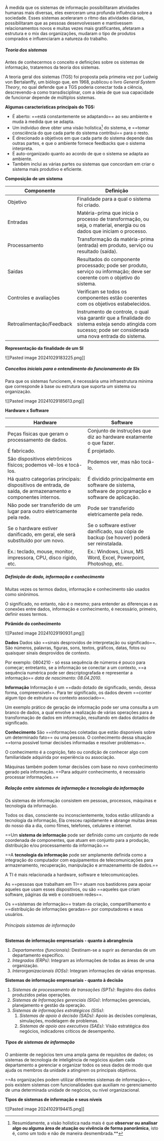 À medida que os sistemas de informação possibilitaram atividades humanas mais diversas, eles exerceram uma profunda influência sobre a sociedade. Esses sistemas aceleraram o ritmo das atividades diárias, possibilitaram que as pessoas desenvolvessem e mantivessem relacionamentos novos e muitas vezes mais gratificantes, afetaram a estrutura e o mix das organizações, mudaram o tipo de produtos comprados e influenciaram a natureza do trabalho.

##### Teoria dos sistemas

Antes de conhecermos o conceito e definições sobre os sistemas de informação, trataremos da teoria dos sistemas.

A teoria geral dos sistemas (TGS) foi proposta pela primeira vez por Ludwig von Bertalanffy, um biólogo que, em 1968, publicou o livro *General System Theory*, no qual defende que a TGS poderia conectar toda a ciência, descrevendo-a como transdisciplinar, com a ideia de que sua capacidade de funcionar depende de múltiplos sistemas.

**Algumas características principais do TGS:**
- É aberto: ==está constantemente se adaptando== ao seu ambiente e muda à medida que se adapta.
- Um indivíduo deve obter uma visão holística[^1] do sistema, e ==tomar consciência do que cada parte do sistema contribui== para o resto.
- É direcionado a objetivos em que cada parte do sistema depende das outras partes, e que o ambiente fornece feedbacks que o sistema interpreta.
- É auto-organizado quanto ao acordo de que o sistema se adapta ao ambiente.
- Também inclui as várias partes ou sistemas que concordam em criar o sistema mais produtivo e eficiente.

[^1]: Resumidamente, a visão holística nada mais é que **observar ou analisar algo ou alguma área de atuação ou vivência de forma panorâmica**, isto é, como um todo e não de maneira desmembrada.** 

**Composição de um sistema**

| Componente                | Definição                                                                                                                                                      |
| ------------------------- | -------------------------------------------------------------------------------------------------------------------------------------------------------------- |
| Objetivo                  | Finalidade para a qual o sistema foi criado.                                                                                                                   |
| Entradas                  | Matéria-prima que inicia o processo de transformação, ou seja, o material, energia ou os dados que iniciam o processo.                                         |
| Processamento             | Transformação da matéria-prima (entrada) em produto, serviço ou resultado (saída).                                                                             |
| Saídas                    | Resultados do componente processado; pode ser produto, serviço ou informação; deve ser coerente com o objetivo do sistema.                                     |
| Controles e avaliações    | Verificam se todos os componentes estão coerentes com os objetivos estabelecidos.                                                                              |
| Retroalimentação/Feedback | Instrumento de controle, o qual visa garantir que a finalidade do sistema esteja sendo atingida com sucesso; pode ser considerada uma nova entrada do sistema. |

**Representação da finalidade de um SI**

![[Pasted image 20241029183225.png]]


##### Conceitos iniciais para o entendimento do funcionamento de SIs
Para que os sistemas funcionem, é necessária uma infraestrutura mínima que corresponde à base ou estrutura que suporta um sistema ou organização.

![[Pasted image 20241029185613.png]]

**Hardware x Software**

| Hardware                                                                                                     | Software                                                                                           |
| ------------------------------------------------------------------------------------------------------------ | -------------------------------------------------------------------------------------------------- |
| Peças físicas que geram o processamento de dados.                                                            | Conjunto de instruções que diz ao hardware exatamente o que fazer.                                 |
| É fabricado.                                                                                                 | É projetado.                                                                                       |
| São dispositivos eletrônicos físicos; podemos vê-los e tocá-los.                                             | Podemos ver, mas não tocá-lo.                                                                      |
| Há quatro categorias principais: dispositivos de entrada, de saída, de armazenamento e componentes internos. | É dividido principalmente em software de sistema, software de programação e software de aplicação. |
| Não pode ser transferido de um lugar para outro eletricamente pela rede.                                     | Pode ser transferido eletricamente pela rede.                                                      |
| Se o hardware estiver danificado, em geral, ele será substituído por um novo.                                | Se o software estiver danificado, sua cópia de backup (se houver) poderá ser reinstalada.          |
| Ex.: teclado, mouse, monitor, impressora, CPU, disco rígido, etc.                                            | Ex.: Windows, Linux, MS Word, Excel, Powerpoint, Photoshop, etc.                                   |


##### Definição de dado, informação e conhecimento

Muitas vezes os termos dados, informação e conhecimento são usados como sinônimos.

O significado, no entanto, não é o mesmo; para entender as diferenças e as conexões entre dados, informação e conhecimento, é necessário, primeiro, definir esses termos.

**Pirâmide do conhecimento**

![[Pasted image 20241029190931.png]]

**Dados**
Dados são ==sinais desprovidos de interpretação ou significado==. São números, palavras, figuras, sons, textos, gráficos, datas, fotos ou quaisquer sinais desprovidos de contexto.

Por exemplo: 0804210 - só essa sequência de números é pouco para começar; entretanto, se a informação se conectar a um contexto, ==a sequência numérica pode ser descriptografada e representar a informação== *data de nascimento: 08.04.2010*.

**Informação**
Informação é um ==dado dotado de significado, sendo, dessa forma, compreensível==. Para ter significado, os dados devem ==conter algum tipo de estrutura ou contexto associado==.

Um exemplo prático de geração de informação pode ser uma consulta a um branco de dados, a qual envolve a realização de várias operações para a transformação de dados em informação, resultando em dados dotados de significado.

**Conhecimento**
São ==informações coletadas que estão disponíveis sobre um determinado fato== ou uma pessoa. O conhecimento dessa situação ==torna possível tomar decisões informadas e resolver problemas==.

O conhecimento é a cognição, fato ou condição de conhecer algo com familiaridade adquirida por experiência ou associação.

Máquinas também podem tomar decisões com base no novo conhecimento gerado pela informação. ==Para adquirir conhecimento, é necessário processar informações.==


##### Relação entre sistemas de informação e tecnologia da informação

Os sistemas de informação consistem em pessoas, processos, máquinas e tecnologia da informação.

Todos os dias, consciente ou inconscientemente, todos estão utilizando a tecnologia da informação, Ela cresceu rapidamente e abrange muitas áreas do nosso dia a dia, como filmes, telefones, celulares e internet.

==Um **sistema de informação** pode ser definido como um conjunto de rede coordenada de componentes, que atuam em conjunto para a produção, distribuição e/ou processamento da informação.==

==A **tecnologia da informação** pode ser amplamente definida como a integração do computador com equipamentos de telecomunicações para armazenamento, recuperação, manipulação e armazenamento de dados.==

A TI é mais relacionada a hardware, software e telecomunicações.

As ==pessoas que trabalham em TI== atuam nos bastidores para apoiar aqueles que usam esses dispositivos, ou são ==aqueles que criam software, páginas da web e constroem redes==.

Os ==sistemas de informação== tratam da criação, compartilhamento e ==distribuição de informações geradas== por computadores e seus usuários.


###### Principais sistemas de informação

**Sistemas de informação empresariais - quanto à abrangência**
1. *Departamentos (funcionais)*: Destinam-se a suprir as demandas de um departamento específico.
2. *Integrados (ERPs)*: Integram as informações de todas as áreas de uma organização.
3. *Interorganizacionais (IOSs)*: Integram informações de várias empresas.

**Sistemas de informação empresariais - quanto à decisão**
1. *Sistemas de processamento de transações (SPTs)*: Registro dos dados produzidos pelas operações.
2. *Sistemas de Informações gerenciais (SIGs)*: Informações gerenciais, planejamento e gestão da operação.
3. *Sistemas de informações estratégicos (SISs)*:
	1. *Sistemas de apoio à decisão (SADs)*: Apoio às decisões complexas, simulações, modelagem de problemas.
	2. *Sistemas de apoio aos executivos (SAEs)*: Visão estratégica dos negócios, indicadores críticos de desempenho.


##### Tipos de sistemas de informação

O ambiente de negócios tem uma ampla gama de requisitos de dados; os sistemas de tecnologia de inteligência de negócios ajudam cada departamento a gerenciar e organizar todos os seus dados de modo que ajuda os membros da unidade a atingirem os principais objetivos.

==As organizações podem utilizar diferentes sistemas de informação==, pois existem sistemas com funcionalidades que auxiliam no gerenciamento de uma determinada unidade de negócios, ou nível organizacional.

**Tipos de sistemas de informação e seus níveis**

![[Pasted image 20241029194415.png]]
